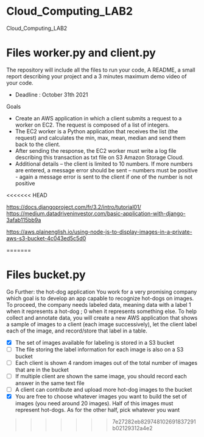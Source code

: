 # Cloud_Computing_LAB2
Cloud_Computing_LAB2

# Files worker.py and client.py
The repository will include all the files to run your code, A README, a small report describing your
project and a 3 minutes maximum demo video of your code.
- Deadline : October 31th 2021

Goals
- Create an AWS application in which a client submits a request to a worker on EC2. The request is
composed of a list of integers.
- The EC2 worker is a Python application that receives the list (the request) and calculates the min, max,
mean, median and send them back to the client.
- After sending the response, the EC2 worker must write a log file describing this transaction as txt file
on S3 Amazon Storage Cloud.
- Additional details
– the client is limited to 10 numbers. If more numbers are entered, a message error should be sent
– numbers must be positive - again a message error is sent to the client if one of the number is not
positive

<<<<<<< HEAD

https://docs.djangoproject.com/fr/3.2/intro/tutorial01/
https://medium.datadriveninvestor.com/basic-application-with-django-3afab115bb9a

https://aws.plainenglish.io/using-node-js-to-display-images-in-a-private-aws-s3-bucket-4c043ed5c5d0


=======
# Files bucket.py

Go Further: the hot-dog application
You work for a very promising company which goal is to develop an app capable to recognize hot-dogs on
images. To proceed, the company needs labeled data, meaning data with a label 1 when it represents a
hot-dog ; 0 when it represents something else. To help collect and annotate data, you will create a new AWS
application that shows a sample of images to a client (each image successively), let the client label each of
the image, and record/store that label in a table.
- [x] The set of images available for labeling is stored in a S3 bucket
- [ ] The file storing the label information for each image is also on a S3 bucket
- [ ] Each client is shown 4 random images out of the total number of images that are in the bucket
- [ ] If multiple client are shown the same image, you should record each answer in the same text file
- [ ] A client can contribute and upload more hot-dog images to the bucket
- [x] You are free to choose whatever images you want to build the set of images (you need around 20
images). Half of this images must represent hot-dogs. As for the other half, pick whatever you want
>>>>>>> 7e27282eb829748102691837291b02129312a4e2
